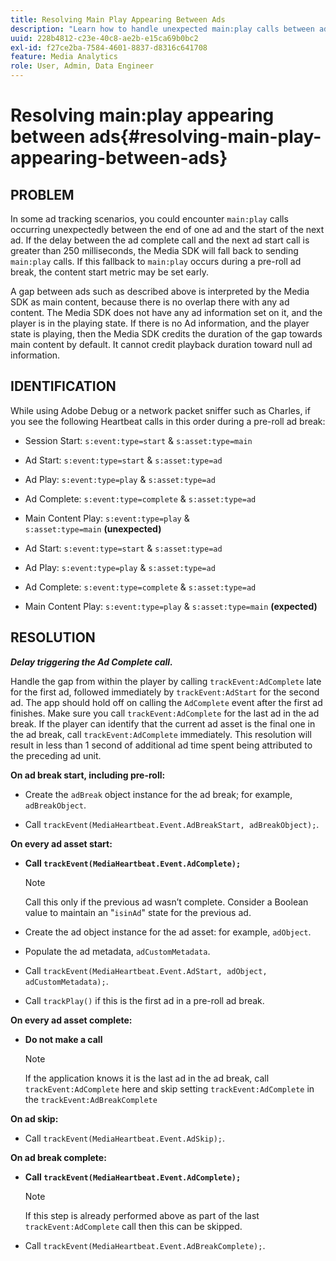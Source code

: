 ```yaml
---
title: Resolving Main Play Appearing Between Ads
description: "Learn how to handle unexpected main:play calls between ads."
uuid: 228b4812-c23e-40c8-ae2b-e15ca69b0bc2
exl-id: f27ce2ba-7584-4601-8837-d8316c641708
feature: Media Analytics
role: User, Admin, Data Engineer
---
```

# Resolving main:play appearing between ads{#resolving-main-play-appearing-between-ads}

## PROBLEM

In some ad tracking scenarios, you could encounter `main:play` calls occurring unexpectedly between the end of one ad and the start of the next ad. If the delay between the ad complete call and the next ad start call is greater than 250 milliseconds, the Media SDK will fall back to sending `main:play` calls. If this fallback to `main:play` occurs during a pre-roll ad break, the content start metric may be set early.

A gap between ads such as described above is interpreted by the Media SDK as main content, because there is no overlap there with any ad content. The Media SDK does not have any ad information set on it, and the player is in the playing state. If there is no Ad information, and the player state is playing, then the Media SDK credits the duration of the gap towards main content by default. It cannot credit playback duration toward null ad information.

## IDENTIFICATION

While using Adobe Debug or a network packet sniffer such as Charles, if you see the following Heartbeat calls in this order during a pre-roll ad break:

* Session Start: `s:event:type=start` & `s:asset:type=main`
* Ad Start: `s:event:type=start` & `s:asset:type=ad`
* Ad Play: `s:event:type=play` & `s:asset:type=ad`
* Ad Complete: `s:event:type=complete` & `s:asset:type=ad`
* Main Content Play: `s:event:type=play` & `s:asset:type=main`&nbsp;**(unexpected)**

* Ad Start: `s:event:type=start` & `s:asset:type=ad`
* Ad Play: `s:event:type=play` & `s:asset:type=ad`
* Ad Complete: `s:event:type=complete` & `s:asset:type=ad`
* Main Content Play: `s:event:type=play` & `s:asset:type=main`&nbsp;**(expected)**

## RESOLUTION

***Delay triggering the Ad Complete call.***

Handle the gap from within the player by calling `trackEvent:AdComplete` late for the first ad, followed immediately by `trackEvent:AdStart` for the second ad. The app should hold off on calling the `AdComplete` event after the first ad finishes. Make sure you call `trackEvent:AdComplete` for the last ad in the ad break. If the player can identify that the current ad asset is the final one in the ad break, call `trackEvent:AdComplete` immediately. This resolution will result in less than 1 second of additional ad time spent being attributed to the preceding ad unit.

**On ad break start, including pre-roll:**

* Create the `adBreak` object instance for the ad break; for example, `adBreakObject`.

* Call `trackEvent(MediaHeartbeat.Event.AdBreakStart, adBreakObject);`.

**On every ad asset start:**

* **Call `trackEvent(MediaHeartbeat.Event.AdComplete);`** 

   >[!NOTE]
   >
   >Call this only if the previous ad wasn’t complete. Consider a Boolean value to maintain an "`isinAd`" state for the previous ad.

* Create the ad object instance for the ad asset: for example, `adObject`.
* Populate the ad metadata, `adCustomMetadata`.
* Call `trackEvent(MediaHeartbeat.Event.AdStart, adObject, adCustomMetadata);`.
* Call `trackPlay()` if this is the first ad in a pre-roll ad break.

**On every ad asset complete:**

* **Do not make a call** 

   >[!NOTE]
   >
   >If the application knows it is the last ad in the ad break, call `trackEvent:AdComplete` here and skip setting `trackEvent:AdComplete` in the `trackEvent:AdBreakComplete`

**On ad skip:**

* Call `trackEvent(MediaHeartbeat.Event.AdSkip);`.

**On ad break complete:**

* **Call `trackEvent(MediaHeartbeat.Event.AdComplete);`** 

   >[!NOTE]
   >
   >If this step is already performed above as part of the last `trackEvent:AdComplete` call then this can be skipped.

* Call `trackEvent(MediaHeartbeat.Event.AdBreakComplete);`.
